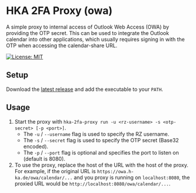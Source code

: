 # HKA 2FA Proxy (owa)

A simple proxy to internal access of Outlook Web Access (OWA) by providing the OTP secret. This can be used to integrate the Outlook calendar into other applications, which usually requires signing in with the OTP when accessing the calendar-share URL. 

[![License: MIT](https://img.shields.io/badge/License-MIT-yellow.svg)](https://opensource.org/licenses/MIT)
<br>

## Setup
Download the [latest release](https://github.com/MatthiasHarzer/hka-2fa-proxy/releases) and add the executable to your `PATH`.

## Usage
1. Start the proxy with `hka-2fa-proxy run -u <rz-username> -s <otp-secret> [-p <port>]`.
	 - The `-u` / `--username` flag is used to specify the RZ username.
	 - The `-s` / `--secret` flag is used to specify the OTP secret (Base32 encoded).
	 - The `-p` / `--port` flag is optional and specifies the port to listen on (default is 8080).
2. To use the proxy, replace the host of the URL with the host of the proxy. For example, if the original URL is `https://owa.h-ka.de/owa/calendar/...` and you proxy is running on `localhost:8080`, the proxied URL would be `http://localhost:8080/owa/calendar/...`.


